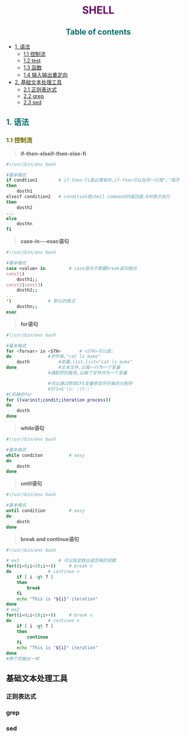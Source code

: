 [comment1]: id "rgb(44,44,110)四级标题"
[comment2]: id "rgb(110,110,0)三级标题"
[comment3]: id "rgb(0,110,110)二级标题"
[comment4]: id "rgb(110,0,110)一级标题"

<h1 align="center"><span style="color: rgb(110,0,110)">SHELL</span></h1>

<h2 align="center"><span style="color:rgb(0,110,110)">Table of contents</span></h2>

* [1. 语法](#1)
    * [1.1 控制流](#1.1)
    * [1.2 test](#1.2)
    * [1.3 函数](#1.3)
    * [1.4 输入输出重定向](#1.4)
* [2. 基础文本处理工具](#基础文本处理工具)
    * [2.1 正则表达式](#正则表达式)
    * [2.2 grep](#grep)
    * [2.3 sed](#sed)

<h2 name="1"><span style="color: rgb(0,110,110)">1. 语法</span></h2>

<h3 name="1.1"><span style="color: rgb(110,110,0)">1.1 控制流</span></h3>

> **if-then-elseif-then-else-fi**
``` bash
#!/usr/bin/env bash

#基本格式
if condtion1		# if-then-fi是必需有的,if-then可以在同一行用";"隔开
then
	dosth1
elseif condition2	# condition是shell command的返回值,0时表示执行
then
	dosth2
...
else
	dosthn
fi
```

> **case-in---esac语句**
``` bash
#!/usr/bin/env bash

#基本格式
case <value> in			# case语句不需要break语句跳出
const1)
	dosth1;;
const2|const3)
	dosth2;;
...
*)				# 默认的情况
	dosthn;;
esac
```

> **for语句**
``` bash
#!/usr/bin/env bash

#基本格式
for <forvar> in <STH>		# <STH>可以是:
do				#字符串,"cat ls make"
	dosth			#变量,list,list="cat ls make"
done				#文本文件,以每一行为一个变量
				#通配符的路径,以每个文件作为一个变量

				#可以通过修改IFS变量修改字符串的分割符
				#IFS=$'\n: :\t:;'
#C风格的for
for ((varinit;condit;iteration process))
do
	dosth
done
```

> **while语句**
``` bash
#!/usr/bin/env bash

#基本格式
while conditon			# easy
do
	dosth
done
```

> **until语句**
``` bash
#!/usr/bin/env bash

#基本格式
until condition			# easy
do
	dosth
done
```

> **break and continue语句**
``` bash
#!/usr/bin/env bash

# ex1				# 可以指定跳出或忽略的层数
for((i=0;i<10;i++))		# break n
do				# continue n
	if [ i -gt 7 ]
	then
		break
	fi
	echo "This is "${i}" iteration"
done
# ex2
for((i=0;i<10;i++))		# break n
do				# continue n
	if [ i -gt 7 ]
	then
		continue
	fi
	echo "This is "${i}" iteration"
done
#两个的输出一样
```

## 基础文本处理工具

### 正则表达式

### grep

### sed
